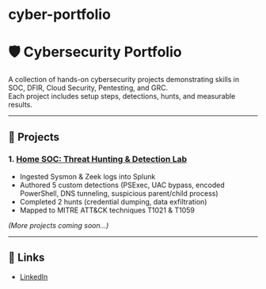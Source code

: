 # cyber-portfolio
# 🛡️ Cybersecurity Portfolio

A collection of hands-on cybersecurity projects demonstrating skills in SOC, DFIR, Cloud Security, Pentesting, and GRC.  
Each project includes setup steps, detections, hunts, and measurable results.

---

## 📂 Projects

### 1. [Home SOC: Threat Hunting & Detection Lab](01-home-soc/README.md)
- Ingested Sysmon & Zeek logs into Splunk
- Authored 5 custom detections (PSExec, UAC bypass, encoded PowerShell, DNS tunneling, suspicious parent/child process)
- Completed 2 hunts (credential dumping, data exfiltration)
- Mapped to MITRE ATT&CK techniques T1021 & T1059

*(More projects coming soon...)*

---

## 🔗 Links
- [LinkedIn](https://www.linkedin.com/in/swastik-raj-acharya/)  
 
